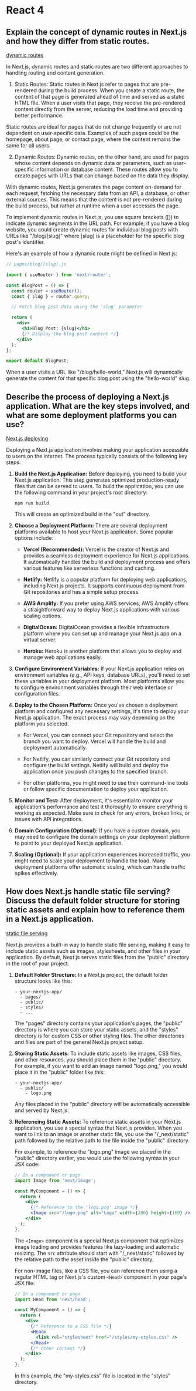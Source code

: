 # React 4

## Explain the concept of dynamic routes in Next.js and how they differ from static routes.

[dynamic routes](https://nextjs.org/docs/routing/dynamic-routes)

In Next.js, dynamic routes and static routes are two different approaches to handling routing and content generation.

1. Static Routes:
Static routes in Next.js refer to pages that are pre-rendered during the build process. When you create a static route, the content of that page is generated ahead of time and served as a static HTML file. When a user visits that page, they receive the pre-rendered content directly from the server, reducing the load time and providing better performance.

Static routes are ideal for pages that do not change frequently or are not dependent on user-specific data. Examples of such pages could be the homepage, about page, or contact page, where the content remains the same for all users.

2. Dynamic Routes:
Dynamic routes, on the other hand, are used for pages whose content depends on dynamic data or parameters, such as user-specific information or database content. These routes allow you to create pages with URLs that can change based on the data they display.

With dynamic routes, Next.js generates the page content on-demand for each request, fetching the necessary data from an API, a database, or other external sources. This means that the content is not pre-rendered during the build process, but rather at runtime when a user accesses the page.

To implement dynamic routes in Next.js, you use square brackets ([]) to indicate dynamic segments in the URL path. For example, if you have a blog website, you could create dynamic routes for individual blog posts with URLs like "/blog/[slug]" where [slug] is a placeholder for the specific blog post's identifier.

Here's an example of how a dynamic route might be defined in Next.js:

```jsx
// pages/blog/[slug].js

import { useRouter } from 'next/router';

const BlogPost = () => {
  const router = useRouter();
  const { slug } = router.query;

  // Fetch blog post data using the 'slug' parameter

  return (
    <div>
      <h1>Blog Post: {slug}</h1>
      {/* Display the blog post content */}
    </div>
  );
};

export default BlogPost;
```

When a user visits a URL like "/blog/hello-world," Next.js will dynamically generate the content for that specific blog post using the "hello-world" slug.



## Describe the process of deploying a Next.js application. What are the key steps involved, and what are some deployment platforms you can use?

[Next.js deploying](https://nextjs.org/docs/deployment)

Deploying a Next.js application involves making your application accessible to users on the internet. The process typically consists of the following key steps:

1. **Build the Next.js Application:**
   Before deploying, you need to build your Next.js application. This step generates optimized production-ready files that can be served to users. To build the application, you can use the following command in your project's root directory:

   ```
   npm run build
   ```

   This will create an optimized build in the "out" directory.

2. **Choose a Deployment Platform:**
   There are several deployment platforms available to host your Next.js application. Some popular options include:

   - **Vercel (Recommended):** Vercel is the creator of Next.js and provides a seamless deployment experience for Next.js applications. It automatically handles the build and deployment process and offers various features like serverless functions and caching.

   - **Netlify:** Netlify is a popular platform for deploying web applications, including Next.js projects. It supports continuous deployment from Git repositories and has a simple setup process.

   - **AWS Amplify:** If you prefer using AWS services, AWS Amplify offers a straightforward way to deploy Next.js applications with various scaling options.

   - **DigitalOcean:** DigitalOcean provides a flexible infrastructure platform where you can set up and manage your Next.js app on a virtual server.

   - **Heroku:** Heroku is another platform that allows you to deploy and manage web applications easily.

3. **Configure Environment Variables:**
   If your Next.js application relies on environment variables (e.g., API keys, database URLs), you'll need to set these variables in your deployment platform. Most platforms allow you to configure environment variables through their web interface or configuration files.

4. **Deploy to the Chosen Platform:**
   Once you've chosen a deployment platform and configured any necessary settings, it's time to deploy your Next.js application. The exact process may vary depending on the platform you selected.

   - For Vercel, you can connect your Git repository and select the branch you want to deploy. Vercel will handle the build and deployment automatically.

   - For Netlify, you can similarly connect your Git repository and configure the build settings. Netlify will build and deploy the application once you push changes to the specified branch.

   - For other platforms, you might need to use their command-line tools or follow specific documentation to deploy your application.

5. **Monitor and Test:**
   After deployment, it's essential to monitor your application's performance and test it thoroughly to ensure everything is working as expected. Make sure to check for any errors, broken links, or issues with API integrations.

6. **Domain Configuration (Optional):**
   If you have a custom domain, you may need to configure the domain settings on your deployment platform to point to your deployed Next.js application.

7. **Scaling (Optional):**
   If your application experiences increased traffic, you might need to scale your deployment to handle the load. Many deployment platforms offer automatic scaling, which can handle traffic spikes effectively.

## How does Next.js handle static file serving? Discuss the default folder structure for storing static assets and explain how to reference them in a Next.js application.

[static file serving](https://nextjs.org/docs/basic-features/static-file-serving)

Next.js provides a built-in way to handle static file serving, making it easy to include static assets such as images, stylesheets, and other files in your application. By default, Next.js serves static files from the "public" directory in the root of your project.

1. **Default Folder Structure:**
   In a Next.js project, the default folder structure looks like this:

   ```
   - your-nextjs-app/
     - pages/
     - public/
     - styles/
     - ...
   ```

   The "pages" directory contains your application's pages, the "public" directory is where you can store your static assets, and the "styles" directory is for custom CSS or other styling files. The other directories and files are part of the general Next.js project setup.

2. **Storing Static Assets:**
   To include static assets like images, CSS files, and other resources, you should place them in the "public" directory. For example, if you want to add an image named "logo.png," you would place it in the "public" folder like this:

   ```
   - your-nextjs-app/
     - public/
       - logo.png
   ```

   Any files placed in the "public" directory will be automatically accessible and served by Next.js.

3. **Referencing Static Assets:**
   To reference static assets in your Next.js application, you use a special syntax that Next.js provides. When you want to link to an image or another static file, you use the "/_next/static" path followed by the relative path to the file inside the "public" directory.

   For example, to reference the "logo.png" image we placed in the "public" directory earlier, you would use the following syntax in your JSX code:

   ```jsx
   // In a component or page
   import Image from 'next/image';

   const MyComponent = () => {
     return (
       <div>
         {/* Reference to the 'logo.png' image */}
         <Image src="/logo.png" alt="Logo" width={200} height={100} />
       </div>
     );
   };
   ```

   The `<Image>` component is a special Next.js component that optimizes image loading and provides features like lazy-loading and automatic resizing. The `src` attribute should start with "/_next/static" followed by the relative path to the asset inside the "public" directory.

   For non-image files, like a CSS file, you can reference them using a regular HTML tag or Next.js's custom `<Head>` component in your page's JSX file:

   ```jsx
   // In a component or page
   import Head from 'next/head';

   const MyComponent = () => {
     return (
       <div>
         {/* Reference to a CSS file */}
         <Head>
           <link rel="stylesheet" href="/styles/my-styles.css" />
         </Head>
         {/* Other content */}
       </div>
     );
   };
   ```

   In this example, the "my-styles.css" file is located in the "styles" directory.

